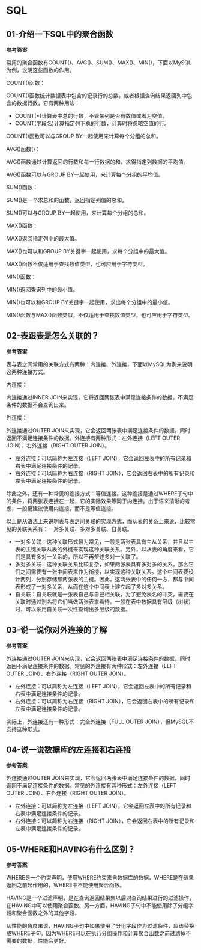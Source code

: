 # SQL

## 01-介绍一下SQL中的聚合函数

**参考答案**

常用的聚合函数有COUNT()、AVG()、SUM()、MAX()、MIN()，下面以MySQL为例，说明这些函数的作用。

COUNT()函数：

COUNT()函数统计数据表中包含的记录行的总数，或者根据查询结果返回列中包含的数据行数，它有两种用法：

- COUNT(*)计算表中总的行数，不管某列是否有数值或者为空值。
- COUNT(字段名)计算指定列下总的行数，计算时将忽略空值的行。

COUNT()函数可以与GROUP BY一起使用来计算每个分组的总和。

AVG()函数()：

AVG()函数通过计算返回的行数和每一行数据的和，求得指定列数据的平均值。

AVG()函数可以与GROUP BY一起使用，来计算每个分组的平均值。

SUM()函数：

SUM()是一个求总和的函数，返回指定列值的总和。

SUM()可以与GROUP BY一起使用，来计算每个分组的总和。

MAX()函数：

MAX()返回指定列中的最大值。

MAX()也可以和GROUP BY关键字一起使用，求每个分组中的最大值。

MAX()函数不仅适用于查找数值类型，也可应用于字符类型。

MIN()函数：

MIN()返回查询列中的最小值。

MIN()也可以和GROUP BY关键字一起使用，求出每个分组中的最小值。

MIN()函数与MAX()函数类似，不仅适用于查找数值类型，也可应用于字符类型。

## 02-表跟表是怎么关联的？

**参考答案**

表与表之间常用的关联方式有两种：内连接、外连接，下面以MySQL为例来说明这两种连接方式。

内连接：

内连接通过INNER JOIN来实现，它将返回两张表中满足连接条件的数据，不满足条件的数据不会查询出来。

外连接：

外连接通过OUTER JOIN来实现，它会返回两张表中满足连接条件的数据，同时返回不满足连接条件的数据。外连接有两种形式：左外连接（LEFT OUTER JOIN）、右外连接（RIGHT OUTER JOIN）。

- 左外连接：可以简称为左连接（LEFT JOIN），它会返回左表中的所有记录和右表中满足连接条件的记录。
- 右外连接：可以简称为右连接（RIGHT JOIN），它会返回右表中的所有记录和左表中满足连接条件的记录。

除此之外，还有一种常见的连接方式：等值连接。这种连接是通过WHERE子句中的条件，将两张表连接在一起，它的实际效果等同于内连接。出于语义清晰的考虑，一般更建议使用内连接，而不是等值连接。

以上是从语法上来说明表与表之间关联的实现方式，而从表的关系上来说，比较常见的关联关系有：一对多关联、多对多关联、自关联。

- 一对多关联：这种关联形式最为常见，一般是两张表具有主从关系，并且以主表的主键关联从表的外键来实现这种关联关系。另外，以从表的角度来看，它们是具有多对一关系的，所以不再赘述多对一关联了。
- 多对多关联：这种关联关系比较复杂，如果两张表具有多对多的关系，那么它们之间需要有一张中间表来作为衔接，以实现这种关联关系。这个中间表要设计两列，分别存储那两张表的主键。因此，这两张表中的任何一方，都与中间表形成了一对多关系，从而在这个中间表上建立起了多对多关系。
- 自关联：自关联就是一张表自己与自己相关联，为了避免表名的冲突，需要在关联时通过别名将它们当做两张表来看待。一般在表中数据具有层级（树状）时，可以采用自关联一次性查询出多层级的数据。

## 03-说一说你对外连接的了解

**参考答案**

外连接通过OUTER JOIN来实现，它会返回两张表中满足连接条件的数据，同时返回不满足连接条件的数据。常见的外连接有两种形式：左外连接（LEFT OUTER JOIN）、右外连接（RIGHT OUTER JOIN）。

- 左外连接：可以简称为左连接（LEFT JOIN），它会返回左表中的所有记录和右表中满足连接条件的记录。
- 右外连接：可以简称为右连接（RIGHT JOIN），它会返回右表中的所有记录和左表中满足连接条件的记录。

实际上，外连接还有一种形式：完全外连接（FULL OUTER JOIN），但MySQL不支持这种形式。

## 04-说一说数据库的左连接和右连接

**参考答案**

外连接通过OUTER JOIN来实现，它会返回两张表中满足连接条件的数据，同时返回不满足连接条件的数据。常见的外连接有两种形式：左外连接（LEFT OUTER JOIN）、右外连接（RIGHT OUTER JOIN）。

- 左外连接：可以简称为左连接（LEFT JOIN），它会返回左表中的所有记录和右表中满足连接条件的记录。
- 右外连接：可以简称为右连接（RIGHT JOIN），它会返回右表中的所有记录和左表中满足连接条件的记录。

## 05-WHERE和HAVING有什么区别？

**参考答案**

WHERE是一个约束声明，使用WHERE约束来自数据库的数据，WHERE是在结果返回之前起作用的，WHERE中不能使用聚合函数。

HAVING是一个过滤声明，是在查询返回结果集以后对查询结果进行的过滤操作，在HAVING中可以使用聚合函数。另一方面，HAVING子句中不能使用除了分组字段和聚合函数之外的其他字段。

从性能的角度来说，HAVING子句中如果使用了分组字段作为过滤条件，应该替换成WHERE子句。因为WHERE可以在执行分组操作和计算聚合函数之前过滤掉不需要的数据，性能会更好。